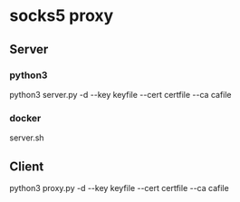 # socks5 proxy

##  Server

### python3
python3 server.py -d --key keyfile --cert certfile --ca cafile

### docker
server.sh

## Client
python3 proxy.py -d --key keyfile --cert certfile --ca cafile
